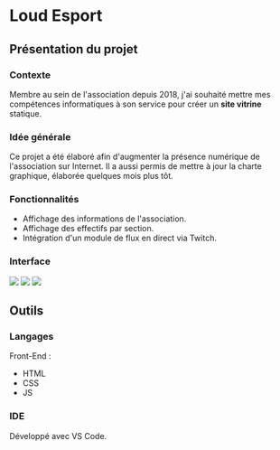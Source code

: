 # Loud Esport

## Présentation du projet
### Contexte
Membre au sein de l'association depuis 2018, j'ai souhaité mettre mes compétences informatiques à son service pour créer un **site vitrine** statique.
### Idée générale
Ce projet a été élaboré afin d'augmenter la présence numérique de l'association sur Internet. Il a aussi permis de mettre à jour la charte graphique, élaborée quelques mois plus tôt.
### Fonctionnalités
- Affichage des informations de l'association.
- Affichage des effectifs par section.
- Intégration d'un module de flux en direct via Twitch.
### Interface
![](https://i.imgur.com/nZz5pHd.png)
![](https://i.imgur.com/q60dajG.jpg)
![](https://i.imgur.com/OPVFsef.png)

## Outils
### Langages
Front-End :
  - HTML
  - CSS
  - JS
### IDE
Développé avec VS Code.
